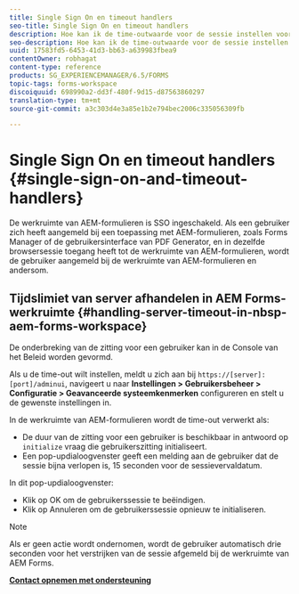 ```yaml
---
title: Single Sign On en timeout handlers
seo-title: Single Sign On en timeout handlers
description: Hoe kan ik de time-outwaarde voor de sessie instellen voor de werkruimte van AEM Forms.
seo-description: Hoe kan ik de time-outwaarde voor de sessie instellen voor de werkruimte van AEM Forms.
uuid: 17583fd5-6453-41d3-bb63-a639983fbea9
contentOwner: robhagat
content-type: reference
products: SG_EXPERIENCEMANAGER/6.5/FORMS
topic-tags: forms-workspace
discoiquuid: 698990a2-dd3f-480f-9d15-d87563860297
translation-type: tm+mt
source-git-commit: a3c303d4e3a85e1b2e794bec2006c335056309fb

---
```



# Single Sign On en timeout handlers {#single-sign-on-and-timeout-handlers}

De werkruimte van AEM-formulieren is SSO ingeschakeld. Als een gebruiker zich heeft aangemeld bij een toepassing met AEM-formulieren, zoals Forms Manager of de gebruikersinterface van PDF Generator, en in dezelfde browsersessie toegang heeft tot de werkruimte van AEM-formulieren, wordt de gebruiker aangemeld bij de werkruimte van AEM-formulieren en andersom.

## Tijdslimiet van server afhandelen in AEM Forms-werkruimte {#handling-server-timeout-in-nbsp-aem-forms-workspace}

De onderbreking van de zitting voor een gebruiker kan in de Console van het Beleid worden gevormd.

Als u de time-out wilt instellen, meldt u zich aan bij `https://[server]:[port]/adminui`, navigeert u naar **Instellingen > Gebruikersbeheer > Configuratie > Geavanceerde systeemkenmerken** configureren en stelt u de gewenste instellingen in.

In de werkruimte van AEM-formulieren wordt de time-out verwerkt als:

* De duur van de zitting voor een gebruiker is beschikbaar in antwoord op `initialize` vraag die gebruikerszitting initialiseert.
* Een pop-updialoogvenster geeft een melding aan de gebruiker dat de sessie bijna verlopen is, 15 seconden voor de sessievervaldatum.

In dit pop-updialoogvenster:

* Klik op OK om de gebruikerssessie te beëindigen.
* Klik op Annuleren om de gebruikerssessie opnieuw te initialiseren.

>[!NOTE]
>
>Als er geen actie wordt ondernomen, wordt de gebruiker automatisch drie seconden voor het verstrijken van de sessie afgemeld bij de werkruimte van AEM Forms.

**[Contact opnemen met ondersteuning](https://www.adobe.com/account/sign-in.supportportal.html)**
